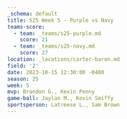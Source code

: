 ```yaml
---
_schema: default
title: S25 Week 5 - Purple vs Navy
teams-score:
  - team: _teams/s25-purple.md
    score: 21
  - team: _teams/s25-navy.md
    score: 27
location: _locations/carter-baron.md
field: '2'
date: 2023-10-15 12:30:00 -0400
season: 25
week: 5
mvp: Brandon G., Kevin Penny
game-ball: Jaylan M., Kevin Smiffy
sportsperson: Latreese L., Sam Brown
---
```

